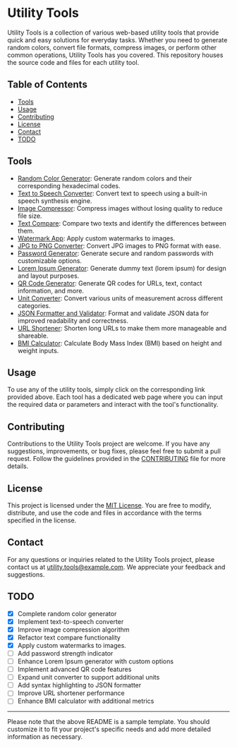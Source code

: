 # Utility Tools

Utility Tools is a collection of various web-based utility tools that provide quick and easy solutions for everyday tasks. Whether you need to generate random colors, convert file formats, compress images, or perform other common operations, Utility Tools has you covered. This repository houses the source code and files for each utility tool.

## Table of Contents

- [Tools](#tools)
- [Usage](#usage)
- [Contributing](#contributing)
- [License](#license)
- [Contact](#contact)
- [TODO](#todo)

## Tools

- [Random Color Generator](tools/random-color-generator.html): Generate random colors and their corresponding hexadecimal codes.
- [Text to Speech Converter](tools/text-to-speech-converter.html): Convert text to speech using a built-in speech synthesis engine.
- [Image Compressor](tools/image-compressor.html): Compress images without losing quality to reduce file size.
- [Text Compare](tools/compare.html): Compare two texts and identify the differences between them.
- [Watermark App](tools/watermark-app.html): Apply custom watermarks to images.
- [JPG to PNG Converter](tools/JPG-to-PNG-converter.html): Convert JPG images to PNG format with ease.
- [Password Generator](tools/password-generator.html): Generate secure and random passwords with customizable options.
- [Lorem Ipsum Generator](tools/lorem-ipsum-generator.html): Generate dummy text (lorem ipsum) for design and layout purposes.
- [QR Code Generator](tools/qrcode-generator.html): Generate QR codes for URLs, text, contact information, and more.
- [Unit Converter](tools/unit-converter.html): Convert various units of measurement across different categories.
- [JSON Formatter and Validator](tools/json-formatter-validator.html): Format and validate JSON data for improved readability and correctness.
- [URL Shortener](tools/url-shortener.html): Shorten long URLs to make them more manageable and shareable.
- [BMI Calculator](tools/bmi-calculator.html): Calculate Body Mass Index (BMI) based on height and weight inputs.

## Usage

To use any of the utility tools, simply click on the corresponding link provided above. Each tool has a dedicated web page where you can input the required data or parameters and interact with the tool's functionality.

## Contributing

Contributions to the Utility Tools project are welcome. If you have any suggestions, improvements, or bug fixes, please feel free to submit a pull request. Follow the guidelines provided in the [CONTRIBUTING](CONTRIBUTING.md) file for more details.

## License

This project is licensed under the [MIT License](LICENSE). You are free to modify, distribute, and use the code and files in accordance with the terms specified in the license.

## Contact

For any questions or inquiries related to the Utility Tools project, please contact us at utility.tools@example.com. We appreciate your feedback and suggestions.

## TODO

- [x] Complete random color generator
- [x] Implement text-to-speech converter
- [x] Improve image compression algorithm
- [x] Refactor text compare functionality
- [x] Apply custom watermarks to images.
- [ ] Add password strength indicator
- [ ] Enhance Lorem Ipsum generator with custom options
- [ ] Implement advanced QR code features
- [ ] Expand unit converter to support additional units
- [ ] Add syntax highlighting to JSON formatter
- [ ] Improve URL shortener performance
- [ ] Enhance BMI calculator with additional metrics

---

Please note that the above README is a sample template. You should customize it to fit your project's specific needs and add more detailed information as necessary.
